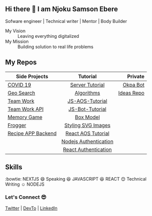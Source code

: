 ## Hi there 👋 I am Njoku Samson Ebere

Sofware engineer | Technical writer | Mentor | Body Builder

<dl>
  <dt>My Vision </dt>
  <dd>Leaving everything digitalized</dd>

  <dt>My Mission</dt>
  <dd>Building solution to real life problems</dd>
</dl>

## My Repos
| Side Projects | Tutorial      | Private |
| ------------- |:-------------:| -----:|
| [COVID 19](https://github.com/EBEREGIT/covid-19) | [Server Tutorial](https://github.com/EBEREGIT/server-tutorial) | [Okpa Bot](https://github.com/EBEREGIT/okpa-bot) |
| [Geo Search](https://github.com/EBEREGIT/Geo-Search) | [Algorithms](https://github.com/EBEREGIT/Algorithms) | [Ideas Repo](https://github.com/EBEREGIT/ideas-hub) |
| [Team Work](https://github.com/EBEREGIT/team-work-front-end) | [JS-AOS-Tutorial](https://github.com/EBEREGIT/JS-AOS-Tutorial) |  |
| [Team Work API](https://github.com/EBEREGIT/team-work-APIs) | [JS-Bot-Tutorial ](https://github.com/EBEREGIT/js-bot-tutorial) | |
| [Memory Game](https://github.com/EBEREGIT/memory-game-udacity) | [Box Model](https://github.com/EBEREGIT/box-model-tutorial) | |
| [Frogger](https://github.com/EBEREGIT/Classic-Arcade-Game)| [Styling SVG Images](https://github.com/EBEREGIT/styling-svg-images) | |
| [Recipe APP Backend](https://github.com/EBEREGIT/Recipe-App-Backend)| [React AOS Tutorial](https://github.com/EBEREGIT/React-AOS-Tutorial) | |
| | [Nodejs Authentication](https://github.com/EBEREGIT/auth-backend) | |
| | [React Authentication](https://github.com/EBEREGIT/react-auth) | |

## Skills
:bowtie: NEXTJS
:smile: Speaking
:satisfied: JAVASCRIPT
:laughing: REACT
:blush: Technical Writing
:relaxed: NODEJS

### Let's Connect :sunglasses:
[Twitter](https://twitter.com/eberetwit) | [DevTo](https://dev.to/ebereplenty) | [LinkedIn](https://www.linkedin.com/in/samson-ebere-njoku-profile/)
